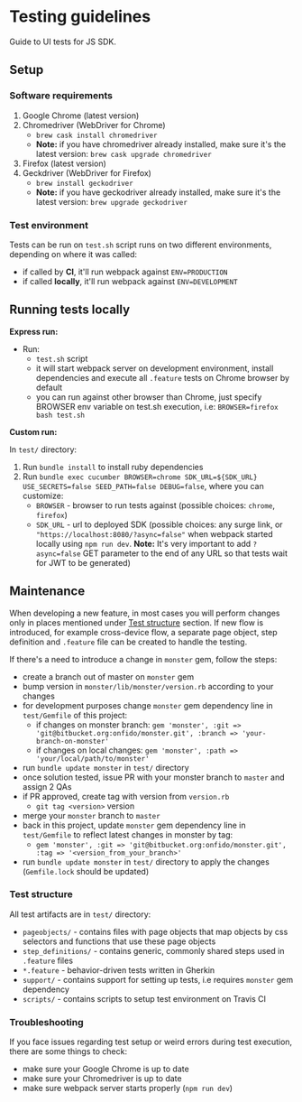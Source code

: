 # Testing guidelines

Guide to UI tests for JS SDK.

## Setup

### Software requirements

1. Google Chrome (latest version)
2. Chromedriver (WebDriver for Chrome)
    - `brew cask install chromedriver`
    - **Note:** if you have chromedriver already installed, make sure it's the latest version: `brew cask upgrade chromedriver`
3. Firefox (latest version)
4. Geckdriver (WebDriver for Firefox)
    - `brew install geckodriver`
    - **Note:** if you have geckodriver already installed, make sure it's the latest version: `brew upgrade geckodriver`

### Test environment

Tests can be run on `test.sh` script runs on two different environments, depending on where it was called:
- if called by **CI**, it'll run webpack against `ENV=PRODUCTION`
- if called **locally**, it'll run webpack against `ENV=DEVELOPMENT`

## Running tests locally

**Express run:**

- Run:
  -  `test.sh` script
  - it will start webpack server on development environment, install dependencies and execute all `.feature` tests on Chrome browser by default
  - you can run against other browser than Chrome, just specify BROWSER env variable on test.sh execution, i.e: `BROWSER=firefox bash test.sh`

**Custom run:**

In `test/` directory:
1. Run `bundle install` to install ruby dependencies
2. Run `bundle exec cucumber BROWSER=chrome SDK_URL=${SDK_URL} USE_SECRETS=false SEED_PATH=false DEBUG=false`, where you can customize:
    - `BROWSER` - browser to run tests against (possible choices: `chrome`, `firefox`)
    - `SDK_URL` - url to deployed SDK (possible choices: any surge link, or `"https://localhost:8080/?async=false"` when webpack started locally using `npm run dev`.
    **Note:** It's very important to add `?async=false` GET parameter to the end of any URL so that tests wait for JWT to be generated)

## Maintenance

When developing a new feature, in most cases you will perform changes only in places mentioned under [Test structure](#test-structure) section. If new flow is introduced, for example cross-device flow, a separate page object, step definition and `.feature` file can be created to handle the testing.

If there's a need to introduce a change in `monster` gem, follow the steps:
- create a branch out of master on `monster` gem
- bump version in `monster/lib/monster/version.rb` according to your changes
- for development purposes change `monster` gem dependency line in `test/Gemfile` of this project:
  - if changes on monster branch: `gem 'monster', :git => 'git@bitbucket.org:onfido/monster.git', :branch => 'your-branch-on-monster'`
  - if changes on local changes: `gem 'monster', :path => 'your/local/path/to/monster'`
- run `bundle update monster` in `test/` directory
- once solution tested, issue PR with your monster branch to `master` and assign 2 QAs
- if PR approved, create tag with version from `version.rb`
  - `git tag <version>` version
- merge your `monster` branch to `master`
- back in this project, update `monster` gem dependency line in `test/Gemfile` to reflect latest changes in monster by tag:
  -  `gem 'monster', :git => 'git@bitbucket.org:onfido/monster.git', :tag => '<version_from_your_branch>'`
- run `bundle update monster` in `test/` directory to apply the changes (`Gemfile.lock` should be updated)

### Test structure

All test artifacts are in `test/` directory:
- `pageobjects/` - contains files with page objects that map objects by css selectors and functions that use these page objects
- `step_definitions/` - contains generic, commonly shared steps used in `.feature` files
- `*.feature` - behavior-driven tests written in Gherkin
- `support/` - contains support for setting up tests, i.e requires `monster` gem dependency
- `scripts/` - contains scripts to setup test environment on Travis CI


### Troubleshooting

If you face issues regarding test setup or weird errors during test execution, there are some things to check:
- make sure your Google Chrome is up to date
- make sure your Chromedriver is up to date
- make sure webpack server starts properly (`npm run dev`)
